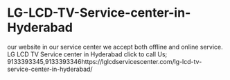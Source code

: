 # LG-LCD-TV-Service-center-in-Hyderabad
our website in our service center we accept both offline and online service.  LG LCD TV Service center in Hyderabad click to call Us; 9133393345,9133393346https://lglcdservicescenter.com/lg-lcd-tv-service-center-in-hyderabad/
